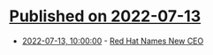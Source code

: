 # [Published on 2022-07-13](index.md)

* [2022-07-13, 10:00:00](https://linux.slashdot.org/story/22/07/13/0545252/red-hat-names-new-ceo?utm_source=rss1.0mainlinkanon&utm_medium=feed) - [Red Hat Names New CEO](https://linux.slashdot.org/story/22/07/13/0545252/red-hat-names-new-ceo?utm_source=rss1.0mainlinkanon&utm_medium=feed)
